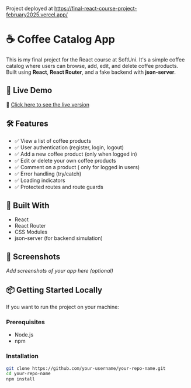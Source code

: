 Project deployed at  https://final-react-course-project-february2025.vercel.app/

# ☕ Coffee Catalog App

This is my final project for the React course at SoftUni. It's a simple coffee catalog where users can browse, add, edit, and delete coffee products. Built using **React**, **React Router**, and a fake backend with **json-server**.

## 🚀 Live Demo

🔗 [Click here to see the live version]( https://final-react-course-project-february2025.vercel.app/
)

## 🛠️ Features

- ✅ View a list of coffee products
- ✅ User authentication (register, login, logout)
- ✅ Add a new coffee product (only when logged in)
- ✅ Edit or delete your own coffee products
- ✅ Comment on a product ( only for logged in users)
- ✅ Error handling (try/catch)
- ✅ Loading indicators
- ✅ Protected routes and route guards

## 🧰 Built With

- React
- React Router
- CSS Modules
- json-server (for backend simulation)

## 📸 Screenshots

_Add screenshots of your app here (optional)_

## 📦 Getting Started Locally

If you want to run the project on your machine:

### Prerequisites

- Node.js
- npm

### Installation

```bash
git clone https://github.com/your-username/your-repo-name.git
cd your-repo-name
npm install

